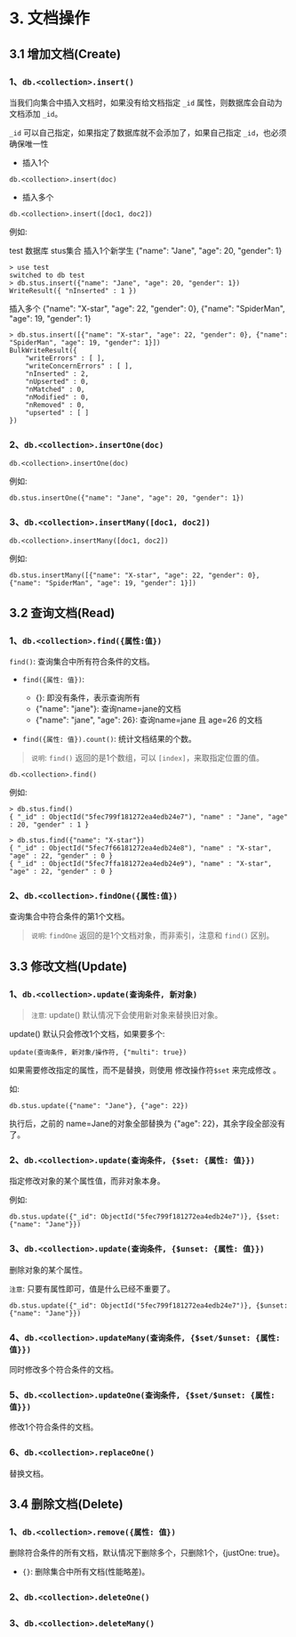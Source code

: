 # 3. 文档操作

## 3.1 增加文档(Create)

### 1、`db.<collection>.insert()`
当我们向集合中插入文档时，如果没有给文档指定 `_id` 属性，则数据库会自动为文档添加 `_id`。

`_id` 可以自己指定，如果指定了数据库就不会添加了，如果自己指定 `_id`，也必须确保唯一性

* 插入1个
```mongodb
db.<collection>.insert(doc)
```

* 插入多个
```mongodb
db.<collection>.insert([doc1, doc2])
```

例如:

test 数据库 stus集合 插入1个新学生 {"name": "Jane", "age": 20, "gender": 1}
```mongodb
> use test
switched to db test
> db.stus.insert({"name": "Jane", "age": 20, "gender": 1})
WriteResult({ "nInserted" : 1 })
```

插入多个 {"name": "X-star", "age": 22, "gender": 0}, {"name": "SpiderMan", "age": 19, "gender": 1}

```mongodb
> db.stus.insert([{"name": "X-star", "age": 22, "gender": 0}, {"name": "SpiderMan", "age": 19, "gender": 1}])
BulkWriteResult({
	"writeErrors" : [ ],
	"writeConcernErrors" : [ ],
	"nInserted" : 2,
	"nUpserted" : 0,
	"nMatched" : 0,
	"nModified" : 0,
	"nRemoved" : 0,
	"upserted" : [ ]
})
```


### 2、`db.<collection>.insertOne(doc)`
```mongodb
db.<collection>.insertOne(doc)
```

例如:
```mongodb
db.stus.insertOne({"name": "Jane", "age": 20, "gender": 1})
```

### 3、`db.<collection>.insertMany([doc1, doc2])`
```mongodb
db.<collection>.insertMany([doc1, doc2])
```

例如:

```mongo
db.stus.insertMany([{"name": "X-star", "age": 22, "gender": 0}, {"name": "SpiderMan", "age": 19, "gender": 1}])
```

## 3.2 查询文档(Read)
### 1、`db.<collection>.find({属性:值})`
`find()`: 查询集合中所有符合条件的文档。

* `find({属性: 值})`:
    * {}: 即没有条件，表示查询所有
    * {"name": "jane"}: 查询name=jane的文档
    * {"name": "jane", "age": 26}: 查询name=jane 且 age=26 的文档

* `find({属性: 值}).count()`: 统计文档结果的个数。

> `说明`: `find()` 返回的是1个数组，可以 `[index]`，来取指定位置的值。

```mongodb
db.<collection>.find()
```


例如:

```mongodb
> db.stus.find()
{ "_id" : ObjectId("5fec799f181272ea4edb24e7"), "name" : "Jane", "age" : 20, "gender" : 1 }
```

```mongodb
> db.stus.find({"name": "X-star"})
{ "_id" : ObjectId("5fec7f66181272ea4edb24e8"), "name" : "X-star", "age" : 22, "gender" : 0 }
{ "_id" : ObjectId("5fec7ffa181272ea4edb24e9"), "name" : "X-star", "age" : 22, "gender" : 0 }
```

### 2、`db.<collection>.findOne({属性:值})`

查询集合中符合条件的第1个文档。

> `说明`: `findOne` 返回的是1个文档对象，而非索引，注意和 `find()` 区别。


## 3.3 修改文档(Update)

### 1、`db.<collection>.update(查询条件, 新对象)`

> `注意`: update() 默认情况下会使用新对象来替换旧对象。

update() 默认只会修改1个文档，如果要多个:

```mongodb
update(查询条件, 新对象/操作符, {"multi": true})
```

如果需要修改指定的属性，而不是替换，则使用 修改操作符`$set` 来完成修改 。

如:

```mongodb
db.stus.update({"name": "Jane"}, {"age": 22})
```

执行后，之前的 name=Jane的对象全部替换为 {"age": 22}，其余字段全部没有了。


### 2、`db.<collection>.update(查询条件, {$set: {属性: 值}})`

指定修改对象的某个属性值，而非对象本身。


例如:
```mongodb
db.stus.update({"_id": ObjectId("5fec799f181272ea4edb24e7")}, {$set: {"name": "Jane"}})
```

### 3、`db.<collection>.update(查询条件, {$unset: {属性: 值}})`
删除对象的某个属性。

`注意`: 只要有属性即可，值是什么已经不重要了。

```mongodb
db.stus.update({"_id": ObjectId("5fec799f181272ea4edb24e7")}, {$unset: {"name": "Jane"}})
```

### 4、`db.<collection>.updateMany(查询条件, {$set/$unset: {属性: 值}})`
同时修改多个符合条件的文档。

### 5、`db.<collection>.updateOne(查询条件, {$set/$unset: {属性: 值}})`
修改1个符合条件的文档。


### 6、`db.<collection>.replaceOne()`

替换文档。


## 3.4 删除文档(Delete)
### 1、`db.<collection>.remove({属性: 值})`
删除符合条件的所有文档，默认情况下删除多个，只删除1个，{justOne: true}。

* `{}`: 删除集合中所有文档(性能略差)。

### 2、`db.<collection>.deleteOne()`

### 3、`db.<collection>.deleteMany()`

